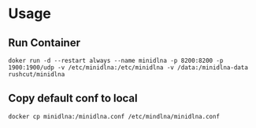 # Usage

## Run Container
```
doker run -d --restart always --name minidlna -p 8200:8200 -p 1900:1900/udp -v /etc/minidlna:/etc/minidlna -v /data:/minidlna-data rushcut/minidlna
```

## Copy default conf to local
```
docker cp minidlna:/minidlna.conf /etc/mindlna/minidlna.conf
```
